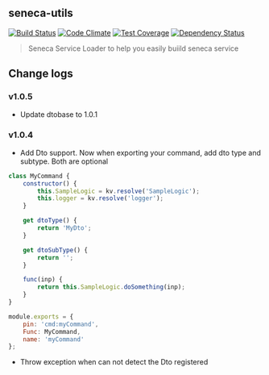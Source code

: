 ## seneca-utils

[![Build Status](https://travis-ci.org/immanuel192/seneca-utils.png?branch=master)](https://travis-ci.org/immanuel192/seneca-utils/)
[![Code Climate](https://codeclimate.com/github/immanuel192/seneca-utils.png)](https://codeclimate.com/github/immanuel192/seneca-utils)
[![Test Coverage](https://codeclimate.com/github/immanuel192/seneca-utils/badges/coverage.svg)](https://codeclimate.com/github/immanuel192/seneca-utils/coverage)
[![Dependency Status](https://david-dm.org/immanuel192/seneca-utils.png)](https://david-dm.org/immanuel192/seneca-utils)

> Seneca Service Loader to help you easily buiild seneca service

## Change logs
### v1.0.5
- Update dtobase to 1.0.1

### v1.0.4
- Add Dto support. Now when exporting your command, add dto type and subtype. Both are optional

```javascript
class MyCommand {
    constructor() {
        this.SampleLogic = kv.resolve('SampleLogic');
        this.logger = kv.resolve('logger');
    }

    get dtoType() {
        return 'MyDto';
    }

    get dtoSubType() {
        return '';
    }

    func(inp) {
        return this.SampleLogic.doSomething(inp);
    }
}

module.exports = {
    pin: 'cmd:myCommand',
    Func: MyCommand,
    name: 'myCommand'
};
```

- Throw exception when can not detect the Dto registered